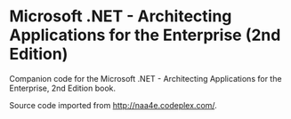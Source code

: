 # Microsoft .NET - Architecting Applications for the Enterprise (2nd Edition)

Companion code for the Microsoft .NET - Architecting Applications for the Enterprise, 2nd Edition book.

Source code imported from http://naa4e.codeplex.com/.
